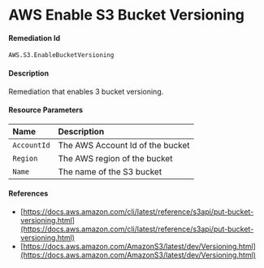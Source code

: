 # AWS Enable S3 Bucket Versioning

#### Remediation Id

`AWS.S3.EnableBucketVersioning`

#### Description

Remediation that enables 3 bucket versioning.

#### Resource Parameters

| Name        | Description                      |
| :---------- | :------------------------------- |
| `AccountId` | The AWS Account Id of the bucket |
| `Region`    | The AWS region of the bucket     |
| `Name`      | The name of the S3 bucket        |

#### References

- [https://docs.aws.amazon.com/cli/latest/reference/s3api/put-bucket-versioning.html](https://docs.aws.amazon.com/cli/latest/reference/s3api/put-bucket-versioning.html)
- [https://docs.aws.amazon.com/AmazonS3/latest/dev/Versioning.html](https://docs.aws.amazon.com/AmazonS3/latest/dev/Versioning.html)
